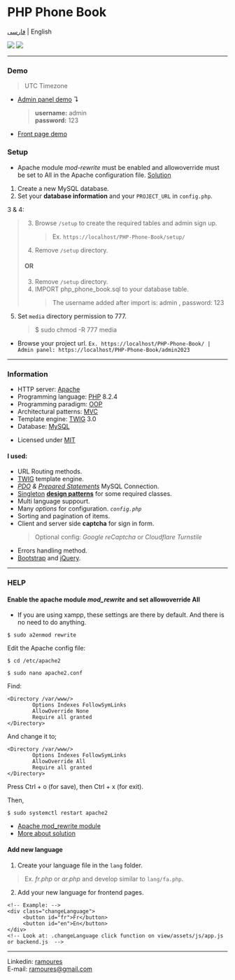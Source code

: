 # PHP Phone Book
[فارسی](https://awaweb.ir/blog/posts/php-phone-book) | English

[<img src="screenshot.png">](https://awaweb.ir/projects/free/php_phone_book)
[<img src="screenshot2.png">](https://awaweb.ir/projects/free/php_phone_book/admin2023)

___
### Demo 
> UTC Timezone
+ [Admin panel demo](https://awaweb.ir/projects/free/php_phone_book/admin2023) &#8628;
     > **username:** admin<br> 
     > **password:** 123  
+ [Front page demo](https://awaweb.ir/projects/free/php_phone_book)

### Setup
- Apache module *mod-rewrite* must be enabled and allowoverride must be set to All in the Apache configuration file. [Solution](#enable-the-apache-module-mod_rewrite)
1. Create a new MySQL database.
2. Set your **database information** and your `PROJECT_URL` in `config.php`.

3 & 4:

> 3. Browse `/setup` to create the required tables and admin sign up.
>     > Ex. `https://localhost/PHP-Phone-Book/setup/`
> 4. Remove `/setup` directory.
> #### OR
> 3. Remove `/setup` directory.
> 4. IMPORT php_phone_book.sql to your database table.
>    > The username added after import is: admin , password: 123

5. Set `media` directory permission to 777.
   > $ sudo chmod -R 777 media

+ Browse your project url. `Ex. https://localhost/PHP-Phone-Book/ | Admin panel: https://localhost/PHP-Phone-Book/admin2023`
___
### Information
+ HTTP server: [Apache](https://httpd.apache.org/) 
+ Programming language: [PHP](https://www.php.net/) 8.2.4
+ Programming paradigm: [OOP](https://en.wikipedia.org/wiki/Object-oriented_programming)
+ Architectural patterns: [MVC](https://en.wikipedia.org/wiki/Model%E2%80%93view%E2%80%93controller)
+ Template engine: [TWIG](https://twig.symfony.com/) 3.0
+ Database: [MySQL](https://www.mysql.com/)
* Licensed under [MIT](https://github.com/ramoures/PHP-Phone-Book/blob/main/LICENSE)

#### I used:
+ URL Routing methods.
+ [TWIG](https://twig.symfony.com/) template engine.
+  *[PDO](https://www.php.net/manual/en/book.pdo.php) & [Prepared Statements](https://www.php.net/manual/en/mysqli.quickstart.prepared-statements.php)* MySQL Connection.
+ [Singleton](https://en.wikipedia.org/wiki/Singleton_pattern) [**design patterns**](https://en.wikipedia.org/wiki/Design_Patterns) for some required classes.
+ Multi language suppourt.
+ Many *options* for configuration. *`config.php`*
+ Sorting and pagination of items.
+ Client and server side **captcha** for sign in form.
   >  Optional config: *Google reCaptcha* or *Cloudflare Turnstile*
+ Errors handling method.
+ [Bootstrap](https://getbootstrap.com/) and [jQuery](https://jquery.com/).
___
### HELP


#### Enable the apache module *mod_rewrite* and set allowoverride All
- If you are using xampp, these settings are there by default. And there is no need to do anything.
  
`$ sudo a2enmod rewrite`

Edit the Apache config file:

`$ cd /etc/apache2`

`$ sudo nano apache2.conf`

Find:
```
<Directory /var/www/>
        Options Indexes FollowSymLinks
        AllowOverride None
        Require all granted
</Directory>
```
And change it to;
```
<Directory /var/www/>
        Options Indexes FollowSymLinks
        AllowOverride All
        Require all granted
</Directory>
```
Press Ctrl + o (for save), then Ctrl + x (for exit).

Then,

`$ sudo systemctl restart apache2`

- [Apache mod_rewrite module](https://httpd.apache.org/docs/current/mod/mod_rewrite.html)
- [More about solution](https://stackoverflow.com/questions/869092/how-to-enable-mod-rewrite-for-apache-2-2)

#### Add new language
1. Create your language file in the `lang` folder.
>Ex. *fr.php* or *ar.php* and develop similar to `lang/fa.php`.
2. Add your new language for frontend pages.<br>
```
<!-- Example: -->
<div class="changeLanguage">
     <button id="fr">Fr</button>
     <button id="en">En</button>
</div>
<!-- Look at: .changeLanguage click function on view/assets/js/app.js or backend.js  -->

```
____

Linkedin: [ramoures](https://www.linkedin.com/in/ramoures/)<br>
E-mail: ramoures@gmail.com
